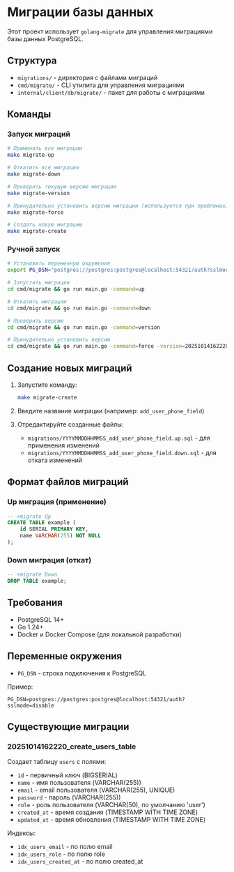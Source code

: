 # Миграции базы данных

Этот проект использует `golang-migrate` для управления миграциями базы данных PostgreSQL.

## Структура

- `migrations/` - директория с файлами миграций
- `cmd/migrate/` - CLI утилита для управления миграциями
- `internal/client/db/migrate/` - пакет для работы с миграциями

## Команды

### Запуск миграций

```bash
# Применить все миграции
make migrate-up

# Откатить все миграции
make migrate-down

# Проверить текущую версию миграции
make migrate-version

# Принудительно установить версию миграции (используется при проблемах)
make migrate-force

# Создать новую миграцию
make migrate-create
```

### Ручной запуск

```bash
# Установить переменную окружения
export PG_DSN="postgres://postgres:postgres@localhost:54321/auth?sslmode=disable"

# Запустить миграции
cd cmd/migrate && go run main.go -command=up

# Откатить миграции
cd cmd/migrate && go run main.go -command=down

# Проверить версию
cd cmd/migrate && go run main.go -command=version

# Принудительно установить версию
cd cmd/migrate && go run main.go -command=force -version=20251014162220
```

## Создание новых миграций

1. Запустите команду:
   ```bash
   make migrate-create
   ```

2. Введите название миграции (например: `add_user_phone_field`)

3. Отредактируйте созданные файлы:
   - `migrations/YYYYMMDDHHMMSS_add_user_phone_field.up.sql` - для применения изменений
   - `migrations/YYYYMMDDHHMMSS_add_user_phone_field.down.sql` - для отката изменений

## Формат файлов миграций

### Up миграция (применение)
```sql
-- +migrate Up
CREATE TABLE example (
    id SERIAL PRIMARY KEY,
    name VARCHAR(255) NOT NULL
);
```

### Down миграция (откат)
```sql
-- +migrate Down
DROP TABLE example;
```

## Требования

- PostgreSQL 14+
- Go 1.24+
- Docker и Docker Compose (для локальной разработки)

## Переменные окружения

- `PG_DSN` - строка подключения к PostgreSQL

Пример:
```
PG_DSN=postgres://postgres:postgres@localhost:54321/auth?sslmode=disable
```

## Существующие миграции

### 20251014162220_create_users_table
Создает таблицу `users` с полями:
- `id` - первичный ключ (BIGSERIAL)
- `name` - имя пользователя (VARCHAR(255))
- `email` - email пользователя (VARCHAR(255), UNIQUE)
- `password` - пароль (VARCHAR(255))
- `role` - роль пользователя (VARCHAR(50), по умолчанию 'user')
- `created_at` - время создания (TIMESTAMP WITH TIME ZONE)
- `updated_at` - время обновления (TIMESTAMP WITH TIME ZONE)

Индексы:
- `idx_users_email` - по полю email
- `idx_users_role` - по полю role
- `idx_users_created_at` - по полю created_at
